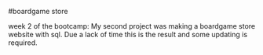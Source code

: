 #boardgame store

week 2 of the bootcamp:
My second project was making a boardgame store website with sql.
Due a lack of time this is the result and some updating is required.

